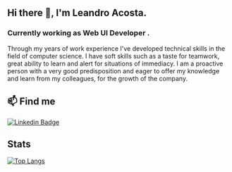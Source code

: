 ## Hi there 👋, I'm Leandro Acosta.

### Currently working as Web UI Developer .

Through my years of work experience I've developed technical skills in the field of computer science.
I have soft skills such as a taste for teamwork, great ability to learn and alert for situations of immediacy.
I am a proactive person with a very good predisposition and eager to offer my knowledge and learn from my colleagues, for the growth of the company.

## 📫 Find me

[![Linkedin Badge](https://img.shields.io/badge/-LinkedIn-blue?style=flat-square&logo=Linkedin&logoColor=white&link=https://https://www.linkedin.com/in/lacosta01/)](https://www.linkedin.com/in/lacosta01/)


## Stats

[![Top Langs](https://github-readme-stats.vercel.app/api/top-langs/?username=lacosta)](https://github.com/lacosta/github-readme-stats)

